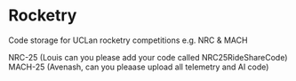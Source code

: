 # Rocketry
Code storage for UCLan rocketry competitions e.g. NRC &amp; MACH

NRC-25 (Louis can you please add your code called NRC25RideShareCode) 
MACH-25 (Avenash, can you pleaase upload all telemetry and AI code)
